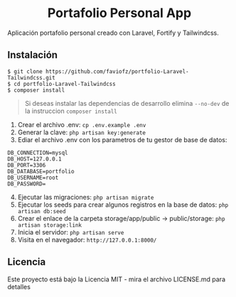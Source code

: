 # <center>Portafolio Personal App</center>

Aplicación portafolio personal creado con Laravel, Fortify y Tailwindcss.

## Instalación

```
$ git clone https://github.com/faviofz/portfolio-Laravel-Tailwindcss.git
$ cd portfolio-Laravel-Tailwindcss
$ composer install

```

> Si deseas instalar las dependencias de desarrollo elimina `--no-dev` de la instruccion `composer install`

1. Crear el archivo .env: `cp .env.example .env`
2. Generar la clave: `php artisan key:generate`
3. Ediar el archivo .env con los parametros de tu gestor de base de datos: 

```
DB_CONNECTION=mysql
DB_HOST=127.0.0.1
DB_PORT=3306
DB_DATABASE=portfolio
DB_USERNAME=root
DB_PASSWORD=
```
4. Ejecutar las migraciones: `php artisan migrate`
5. Ejecutar los seeds para crear algunos registros en la base de datos: `php artisan db:seed`
6. Crear el enlace de la carpeta storage/app/public -> public/storage: `php artisan storage:link`
7. Inicia el servidor: `php artisan serve`
8. Visita en el navegador: `http://127.0.0.1:8000/`

## Licencia

Este proyecto está bajo la Licencia MIT - mira el archivo LICENSE.md para detalles